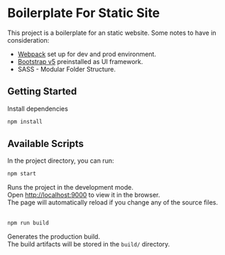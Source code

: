 # Boilerplate For Static Site

This project is a boilerplate for an static website. Some notes to have in consideration:

- [Webpack](https://webpack.js.org/) set up for dev and prod environment.
- [Bootstrap v5](https://getbootstrap.com/docs/5.0/getting-started/introduction/) preinstalled as UI framework.
- SASS - Modular Folder Structure.

## Getting Started

Install dependencies

   ```bash
   npm install
   ```

## Available Scripts
In the project directory, you can run:

   ```bash
   npm start
   ```

Runs the project in the development mode.<br>
Open [http://localhost:9000](http://localhost:9000) to view it in the browser.<br>
The page will automatically reload if you change any of the source files.
<br><br>

   ```bash
   npm run build
   ```
Generates the production build.<br>
The build artifacts will be stored in the `build/` directory.<br>
